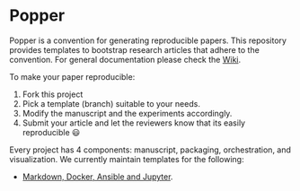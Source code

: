 # Popper

Popper is a convention for generating reproducible papers. This 
repository provides templates to bootstrap research articles that 
adhere to the convention. For general documentation please check the 
[Wiki](https://github.com/ivotron/popper/wiki/Getting-Started).

To make your paper reproducible:

  1. Fork this project
  2. Pick a template (branch) suitable to your needs.
  3. Modify the manuscript and the experiments accordingly.
  4. Submit your article and let the reviewers know that its easily 
     reproducible :smiley:

Every project has 4 components: manuscript, packaging, orchestration, 
and visualization. We currently maintain templates for the following:

  * [Markdown, Docker, Ansible and 
    Jupyter](https://github.com/ivotron/popper/tree/markdown-docker-ansible-jupyter).
